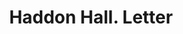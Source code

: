 ---
doi: 10.7916/D8QN7JVK
date_other: '1896'
date_other_textual: '1896'
form: correspondence
genre:
- Letters (correspondence)
name:
- Haddon Hall
object_in_context_url: https://biggert.cul.columbia.edu/items/view/ave_biggert_00791
subject_hierarchical_geographic:
- Atlantic City, New Jersey, United States
subject_name:
- Haddon Hall
title: Haddon Hall. Letter
sort_title: Haddon Hall. Letter
call_number: ave_biggert_00791
coordinates:
- 39.377297,-74.451082
pid: ave_biggert_00791
identifiers: ave_biggert_00791
permalink: /biggert/ave_biggert_00791/
layout: iiif-image-page
---